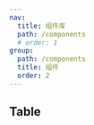```yaml
---
nav:
  title: 组件库
  path: /components
  # order: 1
group:
  path: /components
  title: 组件
  order: 2
---
```


## Table

<code src="./example/index.jsx">

<API src="./tableApi/tableApi.tsx"></API>

